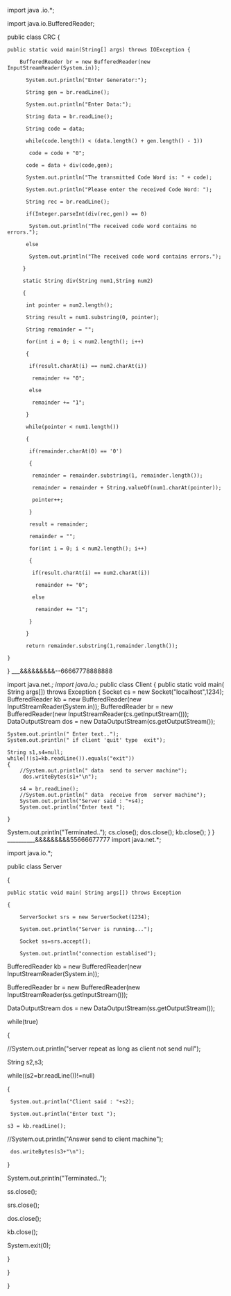 import java .io.*;

import java.io.BufferedReader;

public class CRC {

    public static void main(String[] args) throws IOException {

        BufferedReader br = new BufferedReader(new InputStreamReader(System.in));

          System.out.println("Enter Generator:");

          String gen = br.readLine();

          System.out.println("Enter Data:");

          String data = br.readLine();

          String code = data;

          while(code.length() < (data.length() + gen.length() - 1))

           code = code + "0";

          code = data + div(code,gen);

          System.out.println("The transmitted Code Word is: " + code);

          System.out.println("Please enter the received Code Word: ");

          String rec = br.readLine();

          if(Integer.parseInt(div(rec,gen)) == 0)

           System.out.println("The received code word contains no errors.");

          else

           System.out.println("The received code word contains errors.");

         }

         static String div(String num1,String num2)

         {

          int pointer = num2.length();

          String result = num1.substring(0, pointer);

          String remainder = "";

          for(int i = 0; i < num2.length(); i++)

          {

           if(result.charAt(i) == num2.charAt(i))

            remainder += "0";

           else

            remainder += "1";

          }

          while(pointer < num1.length())

          {

           if(remainder.charAt(0) == '0')

           {

            remainder = remainder.substring(1, remainder.length());

            remainder = remainder + String.valueOf(num1.charAt(pointer));

            pointer++;

           }

           result = remainder;

           remainder = "";

           for(int i = 0; i < num2.length(); i++)

           {

            if(result.charAt(i) == num2.charAt(i))

             remainder += "0";

            else

             remainder += "1";

           }

          }

          return remainder.substring(1,remainder.length());

    }

}
___&&&&&&&&&--66667778888888

import java.net.*;
import java.io.*;
public class Client
{
    public static void main( String args[]) throws Exception
    {
        Socket cs = new Socket("localhost",1234);
    BufferedReader kb = new BufferedReader(new InputStreamReader(System.in));
    BufferedReader br = new BufferedReader(new InputStreamReader(cs.getInputStream()));
    DataOutputStream dos = new DataOutputStream(cs.getOutputStream());
 
    System.out.println(" Enter text..");
    System.out.println(" if client 'quit' type  exit");
      
    String s1,s4=null; 
    while(!(s1=kb.readLine()).equals("exit"))
    {
        //System.out.println(" data  send to server machine");
         dos.writeBytes(s1+"\n");
        
        s4 = br.readLine();
        //System.out.println(" data  receive from  server machine");
        System.out.println("Server said : "+s4);
        System.out.println("Enter text ");
        
    }
System.out.println("Terminated..");
        cs.close(); 
        dos.close();
        kb.close();
    }
}
__________&&&&&&&&&55666677777
import java.net.*;

import java.io.*;

public class Server

{

    public static void main( String args[]) throws Exception

    {

        ServerSocket srs = new ServerSocket(1234);

        System.out.println("Server is running...");

        Socket ss=srs.accept();

        System.out.println("connection establised");

BufferedReader kb = new BufferedReader(new InputStreamReader(System.in));

BufferedReader br = new BufferedReader(new InputStreamReader(ss.getInputStream()));

DataOutputStream dos = new DataOutputStream(ss.getOutputStream());

 

 while(true)

 {

  //System.out.println("server repeat as long as client not send null");

  String s2,s3; 

  while((s2=br.readLine())!=null)

  {

     System.out.println("Client said : "+s2);

     System.out.println("Enter text ");

    s3 = kb.readLine();

//System.out.println("Answer send to client machine");

     dos.writeBytes(s3+"\n");

  }

  System.out.println("Terminated..");

  ss.close(); 

  srs.close();

  dos.close();

  kb.close();

  System.exit(0);

  }

 }

}




